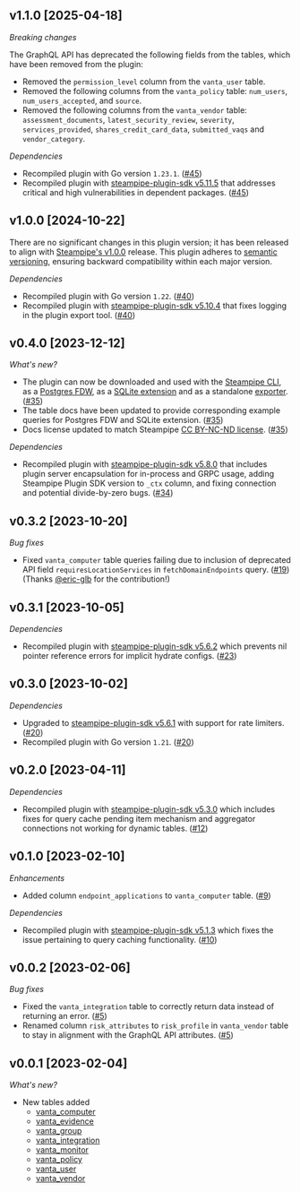 ## v1.1.0 [2025-04-18]

_Breaking changes_

The GraphQL API has deprecated the following fields from the tables, which have been removed from the plugin:
- Removed the `permission_level` column from the `vanta_user` table.  
- Removed the following columns from the `vanta_policy` table: `num_users`, `num_users_accepted`, and `source`.  
- Removed the following columns from the `vanta_vendor` table: `assessment_documents`, `latest_security_review`, `severity`, `services_provided`, `shares_credit_card_data`, `submitted_vaqs` and `vendor_category`.

_Dependencies_

- Recompiled plugin with Go version `1.23.1`. ([#45](https://github.com/turbot/steampipe-plugin-vanta/pull/45))  
- Recompiled plugin with [steampipe-plugin-sdk v5.11.5](https://github.com/turbot/steampipe-plugin-sdk/blob/v5.11.5/CHANGELOG.md#v5115-2025-03-31) that addresses critical and high vulnerabilities in dependent packages. ([#45](https://github.com/turbot/steampipe-plugin-vanta/pull/45))

## v1.0.0 [2024-10-22]

There are no significant changes in this plugin version; it has been released to align with [Steampipe's v1.0.0](https://steampipe.io/changelog/steampipe-cli-v1-0-0) release. This plugin adheres to [semantic versioning](https://semver.org/#semantic-versioning-specification-semver), ensuring backward compatibility within each major version.

_Dependencies_

- Recompiled plugin with Go version `1.22`. ([#40](https://github.com/turbot/steampipe-plugin-vanta/pull/40))
- Recompiled plugin with [steampipe-plugin-sdk v5.10.4](https://github.com/turbot/steampipe-plugin-sdk/blob/develop/CHANGELOG.md#v5104-2024-08-29) that fixes logging in the plugin export tool. ([#40](https://github.com/turbot/steampipe-plugin-vanta/pull/40))

## v0.4.0 [2023-12-12]

_What's new?_

- The plugin can now be downloaded and used with the [Steampipe CLI](https://steampipe.io/docs), as a [Postgres FDW](https://steampipe.io/docs/steampipe_postgres/overview), as a [SQLite extension](https://steampipe.io/docs//steampipe_sqlite/overview) and as a standalone [exporter](https://steampipe.io/docs/steampipe_export/overview). ([#35](https://github.com/turbot/steampipe-plugin-vanta/pull/35))
- The table docs have been updated to provide corresponding example queries for Postgres FDW and SQLite extension. ([#35](https://github.com/turbot/steampipe-plugin-vanta/pull/35))
- Docs license updated to match Steampipe [CC BY-NC-ND license](https://github.com/turbot/steampipe-plugin-vanta/blob/main/docs/LICENSE). ([#35](https://github.com/turbot/steampipe-plugin-vanta/pull/35))

_Dependencies_

- Recompiled plugin with [steampipe-plugin-sdk v5.8.0](https://github.com/turbot/steampipe-plugin-sdk/blob/main/CHANGELOG.md#v580-2023-12-11) that includes plugin server encapsulation for in-process and GRPC usage, adding Steampipe Plugin SDK version to `_ctx` column, and fixing connection and potential divide-by-zero bugs. ([#34](https://github.com/turbot/steampipe-plugin-vanta/pull/34))

## v0.3.2 [2023-10-20]

_Bug fixes_

- Fixed `vanta_computer` table queries failing due to inclusion of deprecated API field `requiresLocationServices` in `fetchDomainEndpoints` query. ([#19](https://github.com/turbot/steampipe-plugin-vanta/pull/19)) (Thanks [@eric-glb](https://github.com/eric-glb) for the contribution!)

## v0.3.1 [2023-10-05]

_Dependencies_

- Recompiled plugin with [steampipe-plugin-sdk v5.6.2](https://github.com/turbot/steampipe-plugin-sdk/blob/main/CHANGELOG.md#v562-2023-10-03) which prevents nil pointer reference errors for implicit hydrate configs. ([#23](https://github.com/turbot/steampipe-plugin-vanta/pull/23))

## v0.3.0 [2023-10-02]

_Dependencies_

- Upgraded to [steampipe-plugin-sdk v5.6.1](https://github.com/turbot/steampipe-plugin-sdk/blob/main/CHANGELOG.md#v561-2023-09-29) with support for rate limiters. ([#20](https://github.com/turbot/steampipe-plugin-vanta/pull/20))
- Recompiled plugin with Go version `1.21`. ([#20](https://github.com/turbot/steampipe-plugin-vanta/pull/20))

## v0.2.0 [2023-04-11]

_Dependencies_

- Recompiled plugin with [steampipe-plugin-sdk v5.3.0](https://github.com/turbot/steampipe-plugin-sdk/blob/main/CHANGELOG.md#v530-2023-03-16) which includes fixes for query cache pending item mechanism and aggregator connections not working for dynamic tables. ([#12](https://github.com/turbot/steampipe-plugin-vanta/pull/12))

## v0.1.0 [2023-02-10]

_Enhancements_

- Added column `endpoint_applications` to `vanta_computer` table. ([#9](https://github.com/turbot/steampipe-plugin-vanta/pull/9))

_Dependencies_

- Recompiled plugin with [steampipe-plugin-sdk v5.1.3](https://github.com/turbot/steampipe-plugin-sdk/blob/main/CHANGELOG.md#v513-2023-02-09) which fixes the issue pertaining to query caching functionality. ([#10](https://github.com/turbot/steampipe-plugin-vanta/pull/10))

## v0.0.2 [2023-02-06]

_Bug fixes_

- Fixed the `vanta_integration` table to correctly return data instead of returning an error. ([#5](https://github.com/turbot/steampipe-plugin-vanta/pull/5))
- Renamed column `risk_attributes` to `risk_profile` in `vanta_vendor` table to stay in alignment with the GraphQL API attributes. ([#5](https://github.com/turbot/steampipe-plugin-vanta/pull/5))

## v0.0.1 [2023-02-04]

_What's new?_

- New tables added
  - [vanta_computer](https://hub.steampipe.io/plugins/turbot/vanta/tables/vanta_computer)
  - [vanta_evidence](https://hub.steampipe.io/plugins/turbot/vanta/tables/vanta_evidence)
  - [vanta_group](https://hub.steampipe.io/plugins/turbot/vanta/tables/vanta_group)
  - [vanta_integration](https://hub.steampipe.io/plugins/turbot/vanta/tables/vanta_integration)
  - [vanta_monitor](https://hub.steampipe.io/plugins/turbot/vanta/tables/vanta_monitor)
  - [vanta_policy](https://hub.steampipe.io/plugins/turbot/vanta/tables/vanta_policy)
  - [vanta_user](https://hub.steampipe.io/plugins/turbot/vanta/tables/vanta_user)
  - [vanta_vendor](https://hub.steampipe.io/plugins/turbot/vanta/tables/vanta_vendor)
